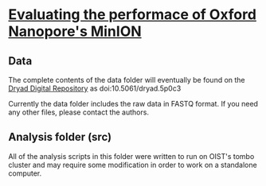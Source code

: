 # [Evaluating the performace of Oxford Nanopore's MinION](http://onlinelibrary.wiley.com/doi/10.1111/1755-0998.12324/abstract)

## Data

The complete contents of the data folder will eventually be found on the [Dryad Digital Repository](http://dx.doi.org/10.5061/dryad.5p0c3) as doi:10.5061/dryad.5p0c3

Currently the data folder includes the raw data in FASTQ format. If you need any other files, please contact the authors.

## Analysis folder (src)

All of the analysis scripts in this folder were written to run on OIST's tombo cluster and may require some modification in order to work on a standalone computer.
